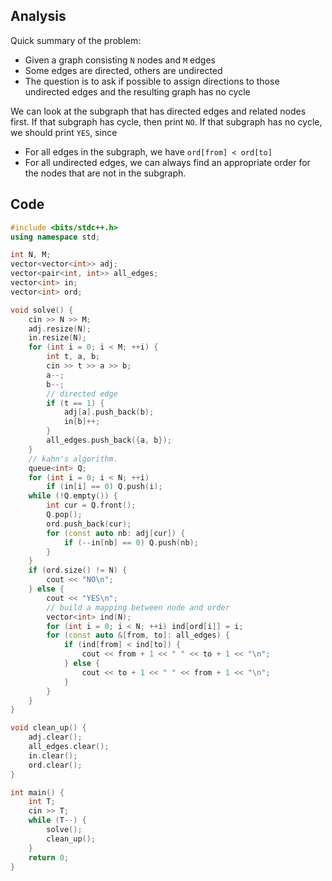 ## Analysis

Quick summary of the problem:

* Given a graph consisting `N` nodes and `M` edges
* Some edges are directed, others are undirected
* The question is to ask if possible to assign directions to those undirected edges and the resulting graph has no cycle

We can look at the subgraph that has directed edges and related nodes first. If that subgraph has cycle, then print `NO`. If that subgraph has no cycle, we should print `YES`, since 

* For all edges in the subgraph, we have `ord[from] < ord[to]`
* For all undirected edges, we can always find an appropriate order for the nodes that are not in the subgraph.

## Code

```c++
#include <bits/stdc++.h>
using namespace std;

int N, M;
vector<vector<int>> adj;
vector<pair<int, int>> all_edges;
vector<int> in;
vector<int> ord;

void solve() {
    cin >> N >> M;
    adj.resize(N);
    in.resize(N);
    for (int i = 0; i < M; ++i) {
        int t, a, b;
        cin >> t >> a >> b;
        a--;
        b--;
        // directed edge
        if (t == 1) {
            adj[a].push_back(b);
            in[b]++;
        }
        all_edges.push_back({a, b});
    }
    // kahn's algorithm.
    queue<int> Q;
    for (int i = 0; i < N; ++i)
        if (in[i] == 0) Q.push(i);
    while (!Q.empty()) {
        int cur = Q.front();
        Q.pop();
        ord.push_back(cur);
        for (const auto nb: adj[cur]) {
            if (--in[nb] == 0) Q.push(nb);
        }
    }
    if (ord.size() != N) {
        cout << "NO\n";
    } else {
        cout << "YES\n";
        // build a mapping between node and order
        vector<int> ind(N);
        for (int i = 0; i < N; ++i) ind[ord[i]] = i;
        for (const auto &[from, to]: all_edges) {
            if (ind[from] < ind[to]) {
                cout << from + 1 << " " << to + 1 << "\n";
            } else {
                cout << to + 1 << " " << from + 1 << "\n";
            }
        }
    }
}

void clean_up() {
    adj.clear();
    all_edges.clear();
    in.clear();
    ord.clear();
}

int main() {
    int T;
    cin >> T;
    while (T--) {
        solve();
        clean_up();
    }
    return 0;
}
```